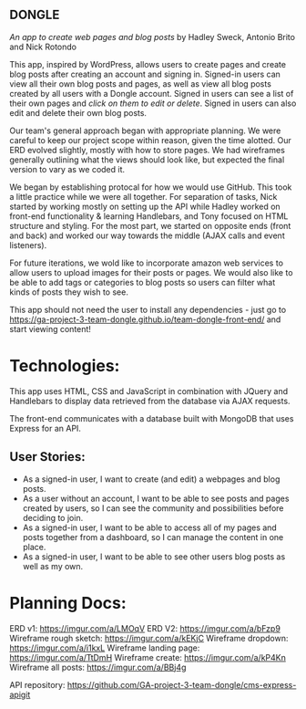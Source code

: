 ## DONGLE
*An app to create web pages and blog posts*
by Hadley Sweck, Antonio Brito and Nick Rotondo

This app, inspired by WordPress, allows users to create pages and create blog posts after creating an account and signing in. Signed-in users can view all their own blog posts and pages, as well as view all blog posts created by all users with a Dongle account. Signed in users can see a list of their own pages and *click on them to edit or delete*. Signed in users can also edit and delete their own blog posts.

Our team's general approach began with appropriate planning. We were careful to keep our project scope within reason, given the time alotted. Our ERD evolved slightly, mostly with how to store pages. We had wireframes generally outlining what the views should look like, but expected the final version to vary as we coded it.

We began by establishing protocal for how we would use GitHub. This took a little practice while we were all together. For separation of tasks, Nick started by working mostly on setting up the API while Hadley worked on front-end functionality & learning Handlebars, and Tony focused on HTML structure and styling. For the most part, we started on opposite ends (front and back) and worked our way towards the middle (AJAX calls and event listeners).

For future iterations, we wold like to incorporate amazon web services to allow users to upload images for their posts or pages. We would also like to be able to add tags or categories to blog posts so users can filter what kinds of posts they wish to see.

This app should not need the user to install any dependencies - just go to https://ga-project-3-team-dongle.github.io/team-dongle-front-end/ and start viewing content!

# Technologies:
This app uses HTML, CSS and JavaScript in combination with JQuery and Handlebars to display data retrieved from the database via AJAX requests.

The front-end communicates with a database built with MongoDB that uses Express for an API.

## User Stories:
- As a signed-in user, I want to create (and edit) a webpages and blog posts.
- As a user without an account, I want to be able to see posts and pages created by users, so I can see the community and possibilities before deciding to join.
- As a signed-in user, I want to be able to access all of my pages and posts together from a dashboard, so I can manage the content in one place.
- As a signed-in user, I want to be able to see other users blog posts as well as my own.

# Planning Docs:
ERD v1: https://imgur.com/a/LMOqV
ERD V2: https://imgur.com/a/bFzp9
Wireframe rough sketch: https://imgur.com/a/kEKjC
Wireframe dropdown: https://imgur.com/a/i1kxL
Wireframe landing page: https://imgur.com/a/TtDmH
Wireframe create: https://imgur.com/a/kP4Kn
Wireframe all posts: https://imgur.com/a/BBj4g

API repository: https://github.com/GA-project-3-team-dongle/cms-express-apigit
